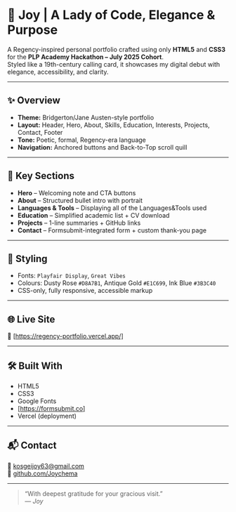 # 🎀 Joy | A Lady of Code, Elegance & Purpose

A Regency-inspired personal portfolio crafted using only **HTML5** and **CSS3** for the **PLP Academy Hackathon – July 2025 Cohort**.  
Styled like a 19th-century calling card, it showcases my digital debut with elegance, accessibility, and clarity.

---

## ✨ Overview

- **Theme:** Bridgerton/Jane Austen-style portfolio
- **Layout:** Header, Hero, About, Skills, Education, Interests, Projects, Contact, Footer
- **Tone:** Poetic, formal, Regency-era language
- **Navigation:** Anchored buttons and Back-to-Top scroll quill

---

## 🧵 Key Sections

- **Hero** – Welcoming note and CTA buttons
- **About** – Structured bullet intro with portrait
- **Languages & Tools** – Displaying all of the Languages&Tools used
- **Education** – Simplified academic list + CV download
- **Projects** – 1-line summaries + GitHub links
- **Contact** – Formsubmit-integrated form + custom thank-you page

---

## 🎨 Styling

- Fonts: `Playfair Display`, `Great Vibes`
- Colours: Dusty Rose `#D8A7B1`, Antique Gold `#E1C699`, Ink Blue `#3B3C40`
- CSS-only, fully responsive, accessible markup

---

## 🌐 Live Site

🔗 [https://regency-portfolio.vercel.app/]

---

## 🛠️ Built With

- HTML5  
- CSS3  
- Google Fonts  
- [https://formsubmit.co]
- Vercel (deployment)

---

## 📬 Contact

📧 [kosgeijoy63@gmail.com](mailto:kosgeijoy63@gmail.com)  
🐙 [github.com/Joychema](https://github.com/Joychema)

---

> “With deepest gratitude for your gracious visit.”  
> — *Joy*

